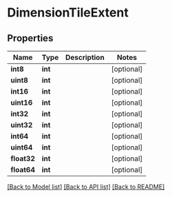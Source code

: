 # DimensionTileExtent

## Properties
Name | Type | Description | Notes
------------ | ------------- | ------------- | -------------
**int8** | **int** |  | [optional] 
**uint8** | **int** |  | [optional] 
**int16** | **int** |  | [optional] 
**uint16** | **int** |  | [optional] 
**int32** | **int** |  | [optional] 
**uint32** | **int** |  | [optional] 
**int64** | **int** |  | [optional] 
**uint64** | **int** |  | [optional] 
**float32** | **int** |  | [optional] 
**float64** | **int** |  | [optional] 

[[Back to Model list]](../README.md#documentation-for-models) [[Back to API list]](../README.md#documentation-for-api-endpoints) [[Back to README]](../README.md)


